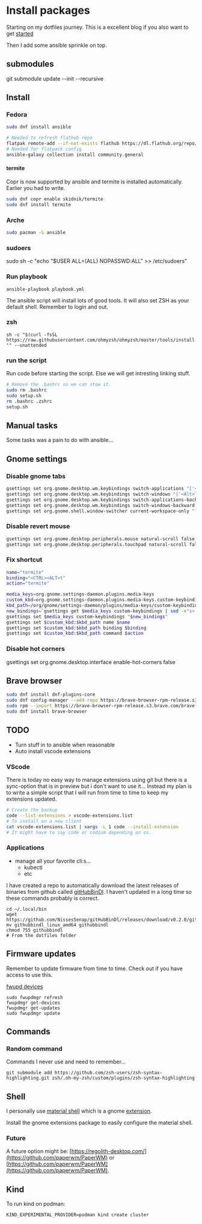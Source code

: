 # Install packages

Starting on my dotfiles journey.
This is a excellent blog if you also want to get [started](https://writingco.de/blog/how-i-manage-my-dotfiles-using-gnu-stow/)

Then I add some ansible sprinkle on top.

## submodules

git submodule update --init --recursive

## Install

### Fedora

```bash
sudo dnf install ansible

# Needed to refresh flathub repo
flatpak remote-add --if-not-exists flathub https://dl.flathub.org/repo/flathub.flatpakrepo
# Needed for flatpack config
ansible-galaxy collection install community.general

```

#### termite

Copr is now supported by ansible and termite is installed automatically.
Earlier you had to write.

```bash
sudo dnf copr enable skidnik/termite
sudo dnf install termite
```

### Arche

```bash
sudo pacman -S ansible
```

### sudoers

sudo sh -c "echo \"$USER ALL=(ALL) NOPASSWD:ALL\" >> /etc/sudoers"

### Run playbook

```shell
ansible-playbook playbook.yml
```

The ansible script will install lots of good tools.
It will also set ZSH as your default shell. Remember to login and out.

### zsh

```shell
sh -c "$(curl -fsSL https://raw.githubusercontent.com/ohmyzsh/ohmyzsh/master/tools/install.sh)" "" --unattended
```

### run the script

Run code before starting the script. Else we will get intresting linking stuff.

```bash
# Remove the .bashrc so we can stow it.
sudo rm .bashrc
sudo setup.sh
rm .bashrc .zshrc
setup.sh
```

## Manual tasks

Some tasks was a pain to do with ansible...

## Gnome settings

### Disable gnome tabs

```bash
gsettings set org.gnome.desktop.wm.keybindings switch-applications "['<Super>Tab']"
gsettings set org.gnome.desktop.wm.keybindings switch-windows "['<Alt>Tab']"
gsettings set org.gnome.desktop.wm.keybindings switch-applications-backward "['<Shift><Super>Tab']"
gsettings set org.gnome.desktop.wm.keybindings switch-windows-backward "['<Shift><Alt>Tab']"
gsettings set org.gnome.shell.window-switcher current-workspace-only "false"
```

### Disable revert mouse

```bash
gsettings set org.gnome.desktop.peripherals.mouse natural-scroll false
gsettings set org.gnome.desktop.peripherals.touchpad natural-scroll false
```

### Fix shortcut

```bash
name="termite"
binding="<CTRL><ALT>t"
action="termite"

media_keys=org.gnome.settings-daemon.plugins.media-keys
custom_kbd=org.gnome.settings-daemon.plugins.media-keys.custom-keybinding
kbd_path=/org/gnome/settings-daemon/plugins/media-keys/custom-keybindings/$name/
new_bindings=`gsettings get $media_keys custom-keybindings | sed -e"s>'\]>','$kbd_path']>"| sed -e"s>@as \[\]>['$kbd_path']>"`
gsettings set $media_keys custom-keybindings "$new_bindings"
gsettings set $custom_kbd:$kbd_path name $name
gsettings set $custom_kbd:$kbd_path binding $binding
gsettings set $custom_kbd:$kbd_path command $action
```

### Disable hot corners

gsettings set org.gnome.desktop.interface enable-hot-corners false

## Brave browser

```bash
sudo dnf install dnf-plugins-core
sudo dnf config-manager --add-repo https://brave-browser-rpm-release.s3.brave.com/x86_64/
sudo rpm --import https://brave-browser-rpm-release.s3.brave.com/brave-core.asc
sudo dnf install brave-browser
```

## TODO

- Turn stuff in to ansible when reasonable
- Auto install vscode extensions

### VScode

There is today no easy way to manage extensions using git but there is a sync-option that is in preview but i don't want to use it...
Instead my plan is to write a simple script that I will run from time to time to keep my extensions updated.

```bash
# Create the backup
code --list-extensions > vscode-extensions.list
# To install on a new client
cat vscode-extensions.list | xargs -L 1 code --install-extension
# It might have to say code or codium depending on os.
```

### Applications

- manage all your favorite cli:s...
  - kubectl
  - etc

I have created a repo to automatically download the latest releases of binaries from github called [gitHubBinDl](https://github.com/NissesSenap/gitHubBinDl/).
I haven't updated in a long time so these commands probably is correct.

```shell
cd ~/.local/bin
wget https://github.com/NissesSenap/gitHubBinDl/releases/download/v0.2.0/githubbindl_linux_amd64
mv githubbindl_linux_amd64 githubbindl
chmod 755 githubbindl
# From the dotfiles folder
```

## Firmware updates

Remember to update firmware from time to time. Check out if you have access to use this.

[fwupd devices](https://fwupd.org/lvfs/devices/)

```shell
sudo fwupdmgr refresh
fwupdmgr get-devices
fwupdmgr get-updates
sudo fwupdmgr update
```

## Commands

### Random command

Commands I never use and need to remember...

```shell
git submodule add https://github.com/zsh-users/zsh-syntax-highlighting.git zsh/.oh-my-zsh/custom/plugins/zsh-syntax-highlighting
```

## Shell

I personally use [material shell](https://material-shell.com/) which is a gnome [extension](https://extensions.gnome.org/extension/3357/material-shell/).

Install the gnome extensions package to easily configure the material shell.

### Future

A future option might be: [https://regolith-desktop.com/](https://github.com/paperwm/PaperWM) or [https://github.com/paperwm/PaperWM](https://github.com/paperwm/PaperWM).

## Kind

To run kind on podman:

```shell
KIND_EXPERIMENTAL_PROVIDER=podman kind create cluster
```

